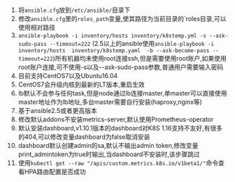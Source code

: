 ###
 1. 将`ansible.cfg`放到`/etc/ansible/`目录下
 2. 修改`ansible.cfg`里的`roles_path`变量,使其路径为当前目录的`roles目录,可以使用相对路径
 3. `ansible-playbook -i inventory/hosts inventory/k8stemp.yml -s --ask-sudo-pass --timeout=222` (2.5以上的ansible使用`ansible-playbook -i inventory/hosts  inventory/k8stemp.yaml  -b --ask-become-pass --timeout=222`)所有机器均未使用root连接ssh,但是需要使用root账户,如果使用root账户连接,可不使用-s以及--ask-sudo-pass参数,普通用户需要输入密码
 4. 目前支持CentOS7以及Ubuntu16.04
 5. CentOS7会升级内核到最新的LT版本,重启生效
 6. lb默认不会参与任何task,但是node通过lb连接master,单master可以直接使用master地址作为lb地址,多台master需要自行安装(haproxy,nginx等)
 7. 基于ansible2.5或者更高版本
 8. 修改默认addons不安装metrics-server,默认使用Prometheus-operator
 9. 默认安装dashboard,v1.10.1版本的dashboard对K8S 1.16支持不友好,有很多的404,可以修改变量dashboard为false取消安装
 10. dashboard默认创建admin的sa,默认不输出admin token,修改变量print_admintoken为true时输出,当dashboard不安装时,该步骤跳过
 11. 使用`kubectl get --raw "/apis/custom.metrics.k8s.io/v1beta1/"`命令查看HPA路由配置是否成功
